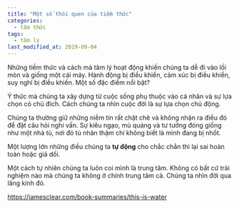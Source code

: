 ```yaml
---
title: "Một số thói quen của tiềm thức"
categories:
  - tâm thức
tags:
  - tâm lý
last_modified_at: 2019-09-04
---
```


Những tiềm thức và cách mà tâm lý hoạt động khiến chúng ta dễ đi vào lối mòn và giống một cái máy. Hành động bị điều khiển, cảm xúc bị điều khiển, suy nghĩ bị điều khiến. Một số đặc điểm nổi bật?

Ý thức mà chúng ta xây dựng từ cuộc sống phụ thuộc vào cá nhân và sự lựa chọn có chủ đích. Cách chúng ta nhìn cuộc đời là sự lựa chọn chủ động.

Chúng ta thường giữ những niềm tin rất chặt chẽ và không nhận ra điều đó để đặt câu hỏi nghi vấn. Sự kiêu ngạo, mù quáng và tư tưởng đóng giống như một nhà tù, nơi đó tù nhân thậm chí không biết là mình đang bị nhốt.

Một lượng lớn những điều chúng ta **tự động** cho chắc chắn thì lại sai hoàn toàn hoặc giả dối.

Một cách tự nhiên chúng ta luôn coi mình là trung tâm. Không có bất cứ trải nghiệm nào mà chúng ta không ở chính trung tâm cả. Chúng ta nhìn đời qua lăng kính đó.

https://jamesclear.com/book-summaries/this-is-water